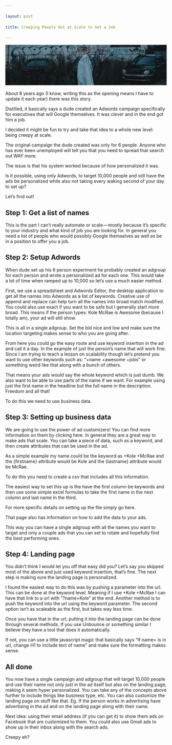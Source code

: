 ```yaml
---

layout: post

title: Creeping People Out at Scale to Get a Job

---
```


![ghost](/images/ghost.jpg)

About 8 years ago (I know, writing this as the opening means I have to update it each year) there was this story.

Distilled, it basically says a dude created an Adwords campaign specifically for executives that will Google themselves. It was clever and in the end got him a job.

I decided it might be fun to try and take that idea to a whole new level: being creepy at scale.

The original campaign the dude created was only for 6 people. Anyone who has ever been unemployed will tell you that you need to spread that search out WAY more.

The issue is that his system worked because of how personalized it was.

Is it possible, using only Adwords, to target 10,000 people and still have the ads be personalized while also not taking every waking second of your day to set up?

Let’s find out!

Step 1: Get a list of names
---------------------------

This is the part I can’t really automate or scale — mostly because it’s specific to your industry and what kind of job you are looking for. In general you need a list of people who would possibly Google themselves as well as be in a position to offer you a job.

Step 2: Setup Adwords
----------------------
When dude set up his 6 person experiment he probably created an adgroup for each person and wrote a personalized ad for each one. This would take a lot of time when ramped up to 10,000 so let’s use a much easier method.

First, we use a spreadsheet and Adwords Editor, the desktop application to get all the names into Adwords as a list of keywords. Creative use of append and replace can help turn all the names into broad match modified. You could also use exact if you want to be safe but I generally start more broad. This means if the person types: Kole McRae is Awesome (because I totally am), your ad will still show.

This is all in a single adgroup. Set the bid nice and low and make sure the location targeting makes sense to who you are going after.

From here you could go the easy route and use keyword insertion in the ad and call it a day. In the example of just the person’s name that will work fine. Since I am trying to teach a lesson on scalability though let’s pretend you want to use other keywords such as: “+name +awesome +jobs” or something weird like that along with a bunch of others.

That means your ads would say the whole keyword which is just dumb. We also want to be able to use parts of the name if we want. For example using just the first name in the headline but the full name in the description. Freedom and all that!

To do this we need to use business data.

Step 3: Setting up business data
---------------------------------

We are going to use the power of ad customizers! You can find more information on them by clicking here. In general they are a great way to make ads that scale. You can take a piece of data, such as a keyword, and then create attributes that can be used in the ad.

As a simple example my name could be the keyword as +Kole +McRae and the {firstname} attribute would be Kole and the {lastname} attribute would be McRae.

To do this you need to create a csv that includes all this information.

The easiest way to set this up is the have the first column be keywords and then use some simple excel formulas to take the first name in the next column and last name in the third.

For more specific details on setting up the file simply go here.

That page also has information on how to add the data to your ads.

This way you can have a single adgroup with all the names you want to target and only a couple ads that you can set to rotate and hopefully find the best performing ones.

Step 4: Landing page
--------------------

You didn’t think I would let you off that easy did you? Let’s say you skipped most of the above and just used keyword insertion, that’s fine. The next step is making sure the landing page is personalized.

I found the easiest way to do this was by pushing a parameter into the url. This can be done at the keyword level. Meaning if I use +Kole +McRae I can have that link to a url with “?name=Kole” at the end. Another method is to push the keyword into the url using the keyword parameter. The second option isn’t as scaleable as the first, but takes way less time.

Once you have that in the url, putting it into the landing page can be done through several methods. If you use Unbounce or something similar I believe they have a tool that does it automatically.

If not, you can use a little javascript magic that basically says “If name= is in url, change H1 to include text of name” and make sure the formatting makes sense.

All done
--------

You now have a single campaign and adgroup that will target 10,000 people and use their name not only just in the ad itself but also on the landing page, making it seem hyper personalized. You can take any of the concepts above further to include things like business type, etc. You can also customize the landing page on stuff like that. Eg. If the person works in advertising have advertising in the ad and on the landing page along with their name.

Next idea: using their email address (if you can get it) to show them ads on Facebook that are customized to them. You could also use Gmail ads to show up in their inbox along with the search ads.

Creepy eh?
